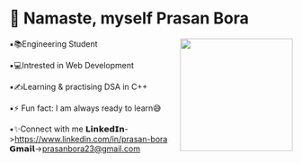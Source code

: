   <h1>🙏 Namaste, myself Prasan Bora  </h1>                   <img align="right" width="200" height="200" src="https://c.tenor.com/eYRNL1In-ooAAAAM/namaste-covid.gif"> 

  
  
▪📚Engineering Student 

▪💻Intrested in Web Development

▪✍Learning & practising DSA in C++

▪⚡ Fun fact: I am always ready to learn😅

▪✨Connect with me 𝗟𝗶𝗻𝗸𝗲𝗱𝗜𝗻->https://www.linkedin.com/in/prasan-bora 
                    𝗚𝗺𝗮𝗶𝗹->prasanbora23@gmail.com
                    
                    



